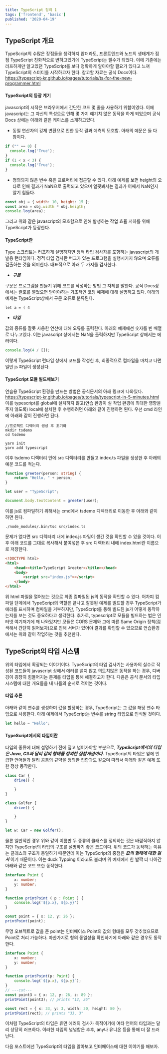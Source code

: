 ```yaml
---
title: TypeScript 정리 1
tags: ['frontend', 'basic']
published: '2020-04-19'
---
```

## TypeScript 개요
TypeScript의 수많은 장점들을 생각하지 않더라도, 프론트엔드와 노드의 생태계가 점점 TypeScript 친화적으로 변하고있기에 TypeScript는 필수가 되었다. 이에 기존에는 러프하게만 알고있던 TypeScript를 보다 정확하게 알아야할 필요가 있다고 느껴 TypeScript의 스터디를 시작하고자 한다. 참고할 자료는 공식 Docs이다.
https://typescript-kr.github.io/pages/tutorials/ts-for-the-new-programmer.html

#### TypeScript의 등장 계기
javascript의 시작은 브라우저에서 간단한 코드 몇 줄을 사용하기 위함이였다. 이에 javascript는 그 자신의 특성으로 인해 몇 가지 예기치 않은 동작을 하게 되었으며 공식 Docs 상에는 아래와 같은 케이스를 소개하고있다.
+ 동일 연산자의 강제 변환으로 인한 동작 결과 예측의 모호함. 아래의 예문은 둘 다 참이다.
```javascript
if ("" == 0) {
  console.log('True');
}
if (1 < x < 3) {
  console.log('True');
}
```
+ 정의되지 않은 변수 혹은 프로퍼티에 접근할 수 있다. 아래 예제를 보면 height의 오타로 인해 결과가 NaN으로 출력되고 있으며 얼핏봐서는 결과가 어째서 NaN인지 알기 힘들다.
```javascript
const obj = { width: 10, height: 15 };
const area = obj.width * obj.heigth;
console.log(area);
```
그리고 위와 같은 javascript의 모호함으로 인해 발생하는 작업 효율 저하를 위해 TypeScript가 등장한다.

#### TypeScript란
Type 스크립트는 러프하게 설명하자면 정적 타입 검사자를 포함하는 javascript의 개발용 런타임이다. 정적 타입 검사란 버그가 있는 프로그램을 실행시키지 않으며 오류를 검출하는 것을 의미한다. 대표적으로 아래 두 가지를 검사한다.

+ ***구문***

구문은 프로그램을 만들기 위해 코드를 작성하는 방법 그 자체를 말한다. 공식 Docs상에서는 괄호를 열었으면 닫아야하는 기초적인 코딩 예제에 대해 설명하고 있다. 아래의 예제는 TypeScript상에서 구문 오류로 분류된다.
```
let a = ( 4
```

+ ***타입***

값의 종류를 잘못 사용한 연산에 대해 오류를 출력한다. 아래의 예제에선 숫자를 빈 배열로 나누고있다. 이는 javascript 상에서는 NaN을 출력하지만 TypeScript 상에서는 에러이다.
```javascript
console.log(4 / []);
```

이렇게 TypeScript 런타임 상에서 코드를 작성한 후, 최종적으로 컴파일을 마치고 나면 일반 js 파일이 생성된다.

#### TypeScript 모듈 빌드해보기
연습용 TypeScript 환경을 만드는 방법은 공식문서의 아래 링크에 나와있다.
https://typescript-kr.github.io/pages/tutorials/typescript-in-5-minutes.html
이를 typescript를 global에 설치하지 않고(연습 환경이 실 작업 환경에 최대한 영향을 주지 않도록) local에 설치한 후 수행하려면 아래와 같이 진행하면 된다. 우선 cmd 라인에 아래와 같이 진행하면 된다.
```
//프로젝트 디렉터리 생성 후 초기화
mkdir tsdemo
cd tsdemo

yarn init
yarn add typescript
```
이후 tsdemo 디렉터리 안에 src 디렉터리를 만들고 index.ts 파일을 생성한 후 아래의 예문 코드를 적는다.
```typescript
function greeter(person: string) {
    return "Hello, " + person;
}

let user = "TypeScript";

document.body.textContent = greeter(user);
```
이를 js로 컴파일하기 위해서는 cmd에서 tsdemo 디렉터리로 이동한 후 아래와 같이 하면 된다.
```
./node_modules/.bin/tsc src/index.ts
```
문제가 없다면 src 디렉터리 내에 index.js 파일이 생긴 것을 확인할 수 있을 것이다. 이후 아래 코드를 그대로 복사해서 붙여넣은 후 src 디렉터리 내에 index.html란 이름으로 저장한다.
```html
<!DOCTYPE html>
<html>
    <head><title>TypeScript Greeter</title></head>
    <body>
        <script src="index.js"></script>
    </body>
</html>
```
위 html 파일을 열어보는 것으로 최종 컴파일된 js의 동작을 확인할 수 있다. 어차피 컴파일 단계에서 TypeScript의 역할은 끝나고 잘못된 예제를 빌드할 경우 TypeScript가 에러를 표시하며 컴파일을 거부하지만, TypeScript를 통해 빌드된 js가 어떻게 동작하는지를 보는 것도 중요하다고 생각한다. 추가로, typescript로 모듈을 빌드하는 법은 인터넷 여기저기에 꽤 나와있지만 모듈은 CORS 문제와 그에 따른 Same Origin 정책(검색해서 간단히 읽어보자)으로 인해 서버가 있어야 결과를 확인할 수 있으므로 연습환경에서는 위와 같이 작업하는 것을 추천한다.

## TypeScript의 타입 시스템
위의 타입에서 확장되는 이야기이다. TypeScript의 타입 검사기는 사용자의 실수로 작성된 코드들이 javascript 상에서 에러를 뱉지 않고 의도치않은 동작을 하는 경우, 디버깅이 굉장히 힘들어지는 문제를 타입을 통해 해결하고자 한다. 다음은 공식 문서의 타입 시스템에 대한 개요들을 내 나름의 순서로 적어본 것이다.

#### 타입 추론
아래와 같이 변수를 생성하며 값을 할당하는 경우, TypeScript는 그 값을 해당 변수 타입으로 사용한다. 아래 예제에서 TypeScript는 변수를 string 타입으로 인식될 것이다.
```typescript
let hello = "Hello";
```

#### TypeScript에서의 타입이란
타입의 종류에 대해 설명하기 전에 짚고 넘어가야할 부분으로, ***TypeScript에서의 타입은 Java, C#과 달리 값의 형태를 정의한 집합개념이다.*** TypeScript의 타입은 앞에 언급한 언어들과 달리 공통의 규약을 정의한 집합과도 같으며 따라서 아래와 같은 예제 또한 정상 동작한다.
```javascript
class Car {
	drive() {

	}
}

class Golfer {
	drive() {

	}
}

let w: Car = new Golfer();
```
물론 일반적인 경우 위와 같이 이름만 두 종류의 클래스를 정의하는 것은 바람직하지 않지만 TypeScript의 타입의 구조를 설명하기 좋은 코드이다. 위의 코드가 동작하는 이유는 클래스의 구조가 동일하기 때문인데 이는 TypeScript의 중점은 ***값의 형태에 대한 검사*** 이기 때문이다. 이는 duck Typping 이라고도 불리며 위 예제에서 한 발짝 더 나아간 아래와 같은 코드 또한 동작한다.
```typescript
interface Point {
	x: number;
	y: number;
}

function printPoint ( p : Point ) {
	console.log('${p.x}, ${p.y}')
}

const point = { x: 12, y: 26 };
printPoint(point);
```
무명 오브젝트로 값을 준 point는 인터페이스 Point의 값의 형태를 모두 갖추었으므로 Point로 처리 가능하다. 마찬가지로 형의 동일성을 확인하기에 아래와 같은 경우도 동작한다.
```typescript
interface Point {
	x: number;
	y: number;
}

function printPoint(p: Point) {
	console.log(`${p.x}, ${p.y}`);
}
// ---cut---
const point3 = { x: 12, y: 26, z: 89 };
printPoint(point3); // prints "12, 26"

const rect = { x: 33, y: 3, width: 30, height: 80 };
printPoint(rect); // prints "33, 3"
```
이처럼 TypeScript의 타입은 휴먼 에러의 검사가 목적이기에 여타 언어의 타입과는 달리 상당히 러프하다. 이러한 타입의 널널함은 추후, any나 유니온 등을 통해 더 잘 드러난다.


다음 포스트에선 TypeScript의 타입을 알아보고 인터페이스에 대한 이야기를 해보자.

